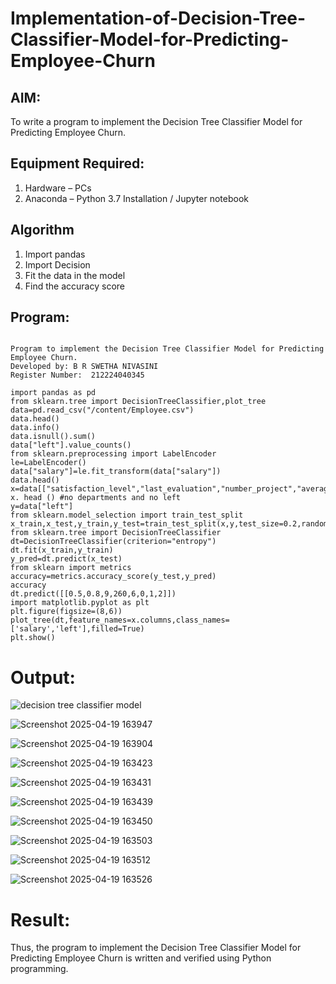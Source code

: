 # Implementation-of-Decision-Tree-Classifier-Model-for-Predicting-Employee-Churn

## AIM:
To write a program to implement the Decision Tree Classifier Model for Predicting Employee Churn.

## Equipment Required:
1. Hardware – PCs
2. Anaconda – Python 3.7 Installation / Jupyter notebook

## Algorithm
1. Import pandas
2. Import Decision
3. Fit the data in the model
4. Find the accuracy score

## Program:
```

Program to implement the Decision Tree Classifier Model for Predicting Employee Churn.
Developed by: B R SWETHA NIVASINI 
Register Number:  212224040345

```
```
import pandas as pd
from sklearn.tree import DecisionTreeClassifier,plot_tree
data=pd.read_csv("/content/Employee.csv")
data.head()
data.info()
data.isnull().sum()
data["left"].value_counts()
from sklearn.preprocessing import LabelEncoder
le=LabelEncoder()
data["salary"]=le.fit_transform(data["salary"])
data.head()
x=data[["satisfaction_level","last_evaluation","number_project","average_montly_hours","time_spend_company","Work_accident","promotion_last_5years","salary"]]
x. head () #no departments and no left
y=data["left"]
from sklearn.model_selection import train_test_split
x_train,x_test,y_train,y_test=train_test_split(x,y,test_size=0.2,random_state=100)
from sklearn.tree import DecisionTreeClassifier
dt=DecisionTreeClassifier(criterion="entropy")
dt.fit(x_train,y_train)
y_pred=dt.predict(x_test)
from sklearn import metrics
accuracy=metrics.accuracy_score(y_test,y_pred)
accuracy
dt.predict([[0.5,0.8,9,260,6,0,1,2]])
import matplotlib.pyplot as plt
plt.figure(figsize=(8,6))
plot_tree(dt,feature_names=x.columns,class_names=['salary','left'],filled=True)
plt.show()
```



#  Output:
![decision tree classifier model](sam.png)

![Screenshot 2025-04-19 163947](https://github.com/user-attachments/assets/8fbfb3d0-5e3c-47cf-aa4c-3556839dc0b0)


![Screenshot 2025-04-19 163904](https://github.com/user-attachments/assets/db71c71f-30bb-4f52-8da2-e62a96f6e885)


![Screenshot 2025-04-19 163423](https://github.com/user-attachments/assets/f192f20d-f2a5-49e0-b46a-582e38dc1ffe)

![Screenshot 2025-04-19 163431](https://github.com/user-attachments/assets/5ed16b40-d311-46e6-b7d7-80d4458df36c)

![Screenshot 2025-04-19 163439](https://github.com/user-attachments/assets/784e6d71-0423-4459-8ee7-f082f6cdf3e6)

![Screenshot 2025-04-19 163450](https://github.com/user-attachments/assets/809822f2-3aee-440d-980d-ff0865e1b86f)

![Screenshot 2025-04-19 163503](https://github.com/user-attachments/assets/8a2fca99-a35b-46a0-942d-9f1d421492ec)

![Screenshot 2025-04-19 163512](https://github.com/user-attachments/assets/fa12bd3c-ac9c-4928-897c-7cf4b383a1e9)

![Screenshot 2025-04-19 163526](https://github.com/user-attachments/assets/1e2e4cf8-2903-459f-89eb-b8b1288f2f32)










# Result:
Thus, the program to implement the  Decision Tree Classifier Model for Predicting Employee Churn is written and verified using Python programming.
